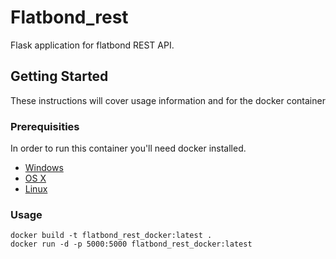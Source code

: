 # Flatbond_rest

Flask application for flatbond REST API.

## Getting Started

These instructions will cover usage information and for the docker container 

### Prerequisities


In order to run this container you'll need docker installed.

* [Windows](https://docs.docker.com/windows/started)
* [OS X](https://docs.docker.com/mac/started/)
* [Linux](https://docs.docker.com/linux/started/)

### Usage

```shell
docker build -t flatbond_rest_docker:latest .
docker run -d -p 5000:5000 flatbond_rest_docker:latest
```
